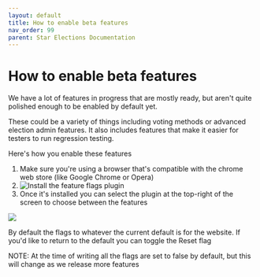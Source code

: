 ```yaml
---
layout: default
title: How to enable beta features
nav_order: 99
parent: Star Elections Documentation
---
```


# How to enable beta features

We have a lot of features in progress that are mostly ready, but aren't quite polished enough to be enabled by default yet.

These could be a variety of things including voting methods or advanced election admin features. It also includes features that make it easier for testers to run regression testing.

Here's how you enable these features

1. Make sure you're using a browser that's compatible with the chrome web store (like Google Chrome or Opera)
2. ![Install the feature flags plugin](https://chromewebstore.google.com/detail/feature-flags/hmflgmhoghcbmckbbgahfmklegllkggn?pli=1)
3. Once it's installed you can select the plugin at the top-right of the screen to choose between the features

![](images/feature_flags.png)

By default the flags to whatever the current default is for the website. If you'd like to return to the default you can toggle the Reset flag

NOTE: At the time of writing all the flags are set to false by default, but this will change as we release more features